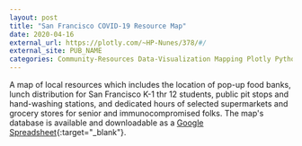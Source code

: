 ```yaml
---
layout: post
title: "San Francisco COVID-19 Resource Map"
date: 2020-04-16
external_url: https://plotly.com/~HP-Nunes/378/#/
external_site: PUB_NAME
categories: Community-Resources Data-Visualization Mapping Plotly Python 
---
```

A map of local resources which includes the location of pop-up food banks, lunch distribution for San Francisco K-1 thr 12 students, public pit stops and hand-washing stations, and dedicated hours of selected supermarkets and grocery stores for senior and immunocompromised folks. The map's database is available and downloadable as a [Google Spreadsheet](https://sites.google.com/view/covidresponseindexspreadsheets/home){:target="_blank"}.